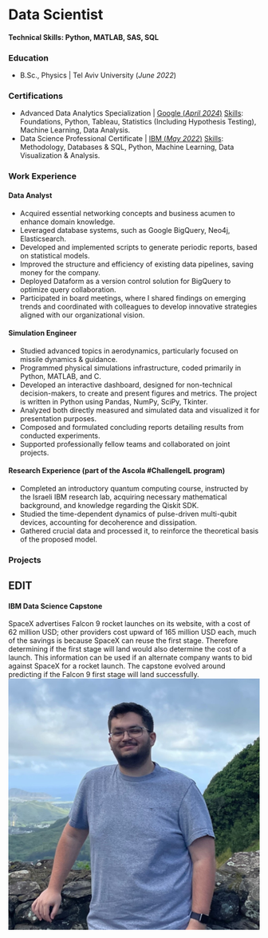 # Data Scientist

#### Technical Skills: Python, MATLAB, SAS, SQL

### Education
- B.Sc., Physics | Tel Aviv University (_June 2022_)

### Certifications
- Advanced Data Analytics Specialization | [Google (_April 2024_)](https://www.coursera.org/account/accomplishments/specialization/T4QP92QCQFRS)
  <ins>Skills</ins>: Foundations, Python, Tableau, Statistics (Including Hypothesis Testing), Machine Learning, Data Analysis.
- Data Science Professional Certificate | [IBM (_May 2022_)](https://www.coursera.org/account/accomplishments/specialization/certificate/GV3B88H25C2U)
  <ins>Skills</ins>: Methodology, Databases & SQL, Python, Machine Learning, Data Visualization & Analysis.


### Work Experience
#### Data Analyst
- Acquired essential networking concepts and business acumen to enhance domain knowledge.
- Leveraged database systems, such as Google BigQuery, Neo4j, Elasticsearch. 
- Developed and implemented scripts to generate periodic reports, based on statistical models. 
- Improved the structure and efficiency of existing data pipelines, saving money for the company.
- Deployed Dataform as a version control solution for BigQuery to optimize query collaboration.
- Participated in board meetings, where I shared findings on emerging trends and coordinated with colleagues to develop innovative strategies aligned with our organizational vision.

#### Simulation Engineer
- Studied advanced topics in aerodynamics, particularly focused on missile dynamics & guidance.
- Programmed physical simulations infrastructure, coded primarily in Python, MATLAB, and C.
- Developed an interactive dashboard, designed for non-technical decision-makers, to create and present figures and metrics. The project is written in Python using Pandas, NumPy, SciPy, Tkinter.
- Analyzed both directly measured and simulated data and visualized it for presentation purposes.
- Composed and formulated concluding reports detailing results from conducted experiments.
- Supported professionally fellow teams and collaborated on joint projects.

#### Research Experience (part of the Ascola #ChallengeIL program)
- Completed an introductory quantum computing course, instructed by the Israeli IBM research lab, acquiring necessary mathematical background, and knowledge regarding the Qiskit SDK.
- Studied the time-dependent dynamics of pulse-driven multi-qubit devices, accounting for decoherence and dissipation.
- Gathered crucial data and processed it, to reinforce the theoretical basis of the proposed model.


### Projects
## EDIT
#### IBM Data Science Capstone
SpaceX advertises Falcon 9 rocket launches on its website, with a cost of 62 million USD; other providers cost upward of 165 million USD each, much of the savings is because SpaceX can reuse the first stage. Therefore determining if the first stage will land would also determine the cost of a launch. This information can be used if an alternate company wants to bid against SpaceX for a rocket launch. The capstone evolved around predicting if the Falcon 9 first stage will land successfully.
![[Link to the summary presentation](https://1drv.ms/p/s!An1vYqQgAd3e2TzuTzer0a8cBppb?e=6eQrrX)](/assets/img/ProfilePicture.jpg)
